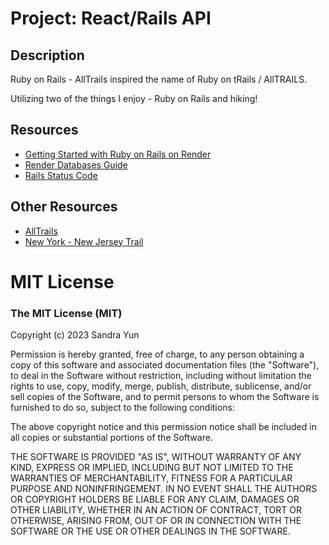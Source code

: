# Project: React/Rails API

## Description

Ruby on Rails - AllTrails inspired the name of Ruby on tRails / AllTRAILS. 

Utilizing two of the things I enjoy - Ruby on Rails and hiking! 

## Resources

- [Getting Started with Ruby on Rails on Render](https://render.com/docs/deploy-rails)
- [Render Databases Guide](https://render.com/docs/databases)
- [Rails Status Code](http://www.railsstatuscodes.com/)

## Other Resources
- [AllTrails](https://www.alltrails.com/?ref=header)
- [New York - New Jersey Trail](https://www.nynjtc.org/)


# MIT License
### The MIT License (MIT)
Copyright (c) 2023 Sandra Yun

Permission is hereby granted, free of charge, to any person obtaining a copy of this software and associated documentation files (the "Software"), to deal in the Software without restriction, including without limitation the rights to use, copy, modify, merge, publish, distribute, sublicense, and/or sell copies of the Software, and to permit persons to whom the Software is furnished to do so, subject to the following conditions:

The above copyright notice and this permission notice shall be included in all copies or substantial portions of the Software.

THE SOFTWARE IS PROVIDED "AS IS", WITHOUT WARRANTY OF ANY KIND, EXPRESS OR IMPLIED, INCLUDING BUT NOT LIMITED TO THE WARRANTIES OF MERCHANTABILITY, FITNESS FOR A PARTICULAR PURPOSE AND NONINFRINGEMENT. IN NO EVENT SHALL THE AUTHORS OR COPYRIGHT HOLDERS BE LIABLE FOR ANY CLAIM, DAMAGES OR OTHER LIABILITY, WHETHER IN AN ACTION OF CONTRACT, TORT OR OTHERWISE, ARISING FROM, OUT OF OR IN CONNECTION WITH THE SOFTWARE OR THE USE OR OTHER DEALINGS IN THE SOFTWARE.
